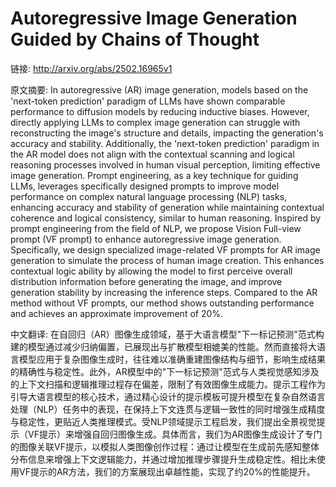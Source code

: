 # Autoregressive Image Generation Guided by Chains of Thought

链接: http://arxiv.org/abs/2502.16965v1

原文摘要:
In autoregressive (AR) image generation, models based on the 'next-token
prediction' paradigm of LLMs have shown comparable performance to diffusion
models by reducing inductive biases. However, directly applying LLMs to complex
image generation can struggle with reconstructing the image's structure and
details, impacting the generation's accuracy and stability. Additionally, the
'next-token prediction' paradigm in the AR model does not align with the
contextual scanning and logical reasoning processes involved in human visual
perception, limiting effective image generation. Prompt engineering, as a key
technique for guiding LLMs, leverages specifically designed prompts to improve
model performance on complex natural language processing (NLP) tasks, enhancing
accuracy and stability of generation while maintaining contextual coherence and
logical consistency, similar to human reasoning. Inspired by prompt engineering
from the field of NLP, we propose Vision Full-view prompt (VF prompt) to
enhance autoregressive image generation. Specifically, we design specialized
image-related VF prompts for AR image generation to simulate the process of
human image creation. This enhances contextual logic ability by allowing the
model to first perceive overall distribution information before generating the
image, and improve generation stability by increasing the inference steps.
Compared to the AR method without VF prompts, our method shows outstanding
performance and achieves an approximate improvement of 20%.

中文翻译:
在自回归（AR）图像生成领域，基于大语言模型"下一标记预测"范式构建的模型通过减少归纳偏置，已展现出与扩散模型相媲美的性能。然而直接将大语言模型应用于复杂图像生成时，往往难以准确重建图像结构与细节，影响生成结果的精确性与稳定性。此外，AR模型中的"下一标记预测"范式与人类视觉感知涉及的上下文扫描和逻辑推理过程存在偏差，限制了有效图像生成能力。提示工程作为引导大语言模型的核心技术，通过精心设计的提示模板可提升模型在复杂自然语言处理（NLP）任务中的表现，在保持上下文连贯与逻辑一致性的同时增强生成精度与稳定性，更贴近人类推理模式。受NLP领域提示工程启发，我们提出全景视觉提示（VF提示）来增强自回归图像生成。具体而言，我们为AR图像生成设计了专门的图像关联VF提示，以模拟人类图像创作过程：通过让模型在生成前先感知整体分布信息来增强上下文逻辑能力，并通过增加推理步骤提升生成稳定性。相比未使用VF提示的AR方法，我们的方案展现出卓越性能，实现了约20%的性能提升。
